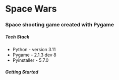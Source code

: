 <h1>Space Wars</h1>

<h3>Space shooting game created with Pygame </h3>

<h5>Tech Stack</h5>
<ul>
<li> Python - version 3.11 </li>
<li> Pygame - 2.1.3 dev 8  </li>
<li> Pyinstaller - 5.7.0 </li>
</ul>

<h5>Getting Started</h5>
